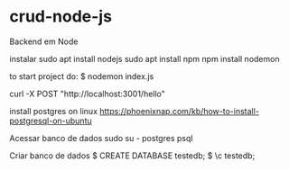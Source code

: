 # crud-node-js
Backend em Node

instalar
sudo apt install nodejs
sudo apt install npm
npm install nodemon

to start  project do:
$ nodemon index.js

curl -X POST "http://localhost:3001/hello"

install postgres on linux
https://phoenixnap.com/kb/how-to-install-postgresql-on-ubuntu

Acessar banco de dados
 sudo su - postgres
 psql
 
Criar banco de dados
$ CREATE DATABASE testedb;
$ \c testedb;


